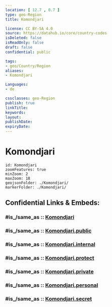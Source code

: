 ```yaml
---
location: [ 12.7 , 0.7 ] 
type: geo-Region
title: Komondjari

license: CC BY-SA 4.0
source: https://datahub.io/core/country-codes
isDeleted: false
isReadOnly: false
draft: false
confidential: public

tags:
- geo/Country/Region
aliases:
- Komondjari

Languages:
- de

cssclasses: geo-Region
publish: true
linkTitle: 
keywords: 
layout: 
publishDate: 
expiryDate: 
---
```


# Komondjari

```leaflet
id: Komondjari
zoomFeatures: true 
minZoom: 2 
maxZoom: 18
geojsonFolder: ./Komondjari/
markerFolder: ./Komondjari/
```


## Confidential Links & Embeds: 

### #is_/same_as :: [Komondjari](/_Standards/Earth/Continent/Africa/Africa~West/Burkina_Faso/Regions~Burkina_Faso/Est/counties~Est/Komondjari.md) 

### #is_/same_as :: [Komondjari.public](/_public/Earth/Continent/Africa/Africa~West/Burkina_Faso/Regions~Burkina_Faso/Est/counties~Est/Komondjari.public.md) 

### #is_/same_as :: [Komondjari.internal](/_internal/Earth/Continent/Africa/Africa~West/Burkina_Faso/Regions~Burkina_Faso/Est/counties~Est/Komondjari.internal.md) 

### #is_/same_as :: [Komondjari.protect](/_protect/Earth/Continent/Africa/Africa~West/Burkina_Faso/Regions~Burkina_Faso/Est/counties~Est/Komondjari.protect.md) 

### #is_/same_as :: [Komondjari.private](/_private/Earth/Continent/Africa/Africa~West/Burkina_Faso/Regions~Burkina_Faso/Est/counties~Est/Komondjari.private.md) 

### #is_/same_as :: [Komondjari.personal](/_personal/Earth/Continent/Africa/Africa~West/Burkina_Faso/Regions~Burkina_Faso/Est/counties~Est/Komondjari.personal.md) 

### #is_/same_as :: [Komondjari.secret](/_secret/Earth/Continent/Africa/Africa~West/Burkina_Faso/Regions~Burkina_Faso/Est/counties~Est/Komondjari.secret.md)

